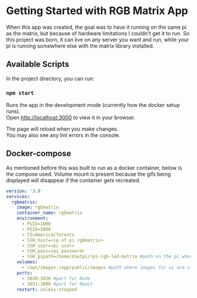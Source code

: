 # Getting Started with RGB Matrix App

When this app was created, the goal was to have it running on the same pi as the matrix, but because of hardware limitations I couldn't get it to run. So this project was born, it can live on any server you want and run, while your pi is running somewhere else with the matrix library installed.

## Available Scripts

In the project directory, you can run:

### `npm start`

Runs the app in the development mode (currently how the docker setup runs).\
Open [http://localhost:3000](http://localhost:3000) to view it in your browser.

The page will reload when you make changes.\
You may also see any lint errors in the console.

## Docker-compose

As mentioned before this was built to run as a docker container, below is the compose used.
Volume mount is present because the gifs being displayed will disappear if the container gets recreated.

```yaml
version: '3.8'
services:
  rgbmatrix:
    image: rgbmatrix
    container_name: rgbmatrix
    environment:
      - PUID=1000
      - PGID=1000
      - TZ=America/Toronto
      - SSH_host=<ip of pi rgbmatrix>
      - SSH_user=<pi user>
      - SSH_pass=<pi password>
      - SSH_pipath=/home/dietpi/rpi-rgb-led-matrix #path on the pi where the library was cloned
    volumes:
      - /opt/images:/app/public/images #path where images for ui are stored
    ports:
      - 3030:3030 #port for Node
      - 3031:3000 #port for React
    restart: unless-stopped
```
